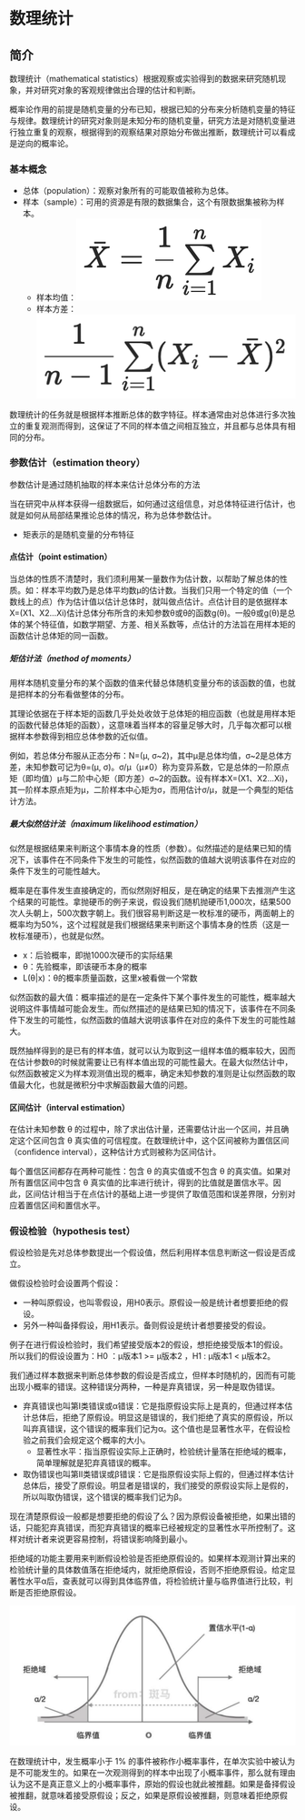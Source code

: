 # 数理统计

## 简介

数理统计（mathematical statistics）根据观察或实验得到的数据来研究随机现象，并对研究对象的客观规律做出合理的估计和判断。

概率论作用的前提是随机变量的分布已知，根据已知的分布来分析随机变量的特征与规律。数理统计的研究对象则是未知分布的随机变量，研究方法是对随机变量进行独立重复的观察，根据得到的观察结果对原始分布做出推断，数理统计可以看成是逆向的概率论。

### 基本概念

- 总体（population）：观察对象所有的可能取值被称为总体。
- 样本（sample）：可用的资源是有限的数据集合，这个有限数据集被称为样本。
  - 样本均值：![image-20200209094026693](figures/image-20200209094026693.png)
  - 样本方差：![image-20200209094042730](figures/image-20200209094042730.png)

数理统计的任务就是根据样本推断总体的数字特征。样本通常由对总体进行多次独立的重复观测而得到，这保证了不同的样本值之间相互独立，并且都与总体具有相同的分布。

### 参数估计（estimation theory）

参数估计是通过随机抽取的样本来估计总体分布的方法

当在研究中从样本获得一组数据后，如何通过这组信息，对总体特征进行估计，也就是如何从局部结果推论总体的情况，称为总体参数估计。

- 矩表示的是随机变量的分布特征

#### 点估计（point estimation）

当总体的性质不清楚时，我们须利用某一量数作为估计数，以帮助了解总体的性质。如：样本平均数乃是总体平均数μ的估计数。当我们只用一个特定的值（一个数线上的点）作为估计值以估计总体时，就叫做点估计。点估计目的是依据样本X=(X1、X2…Xi)估计总体分布所含的未知参数θ或θ的函数g(θ)。一般θ或g(θ)是总体的某个特征值，如数学期望、方差、相关系数等，点估计的方法旨在用样本矩的函数估计总体矩的同一函数。

##### 矩估计法（method of moments）

用样本随机变量分布的某个函数的值来代替总体随机变量分布的该函数的值，也就是把样本的分布看做整体的分布。

其理论依据在于样本矩的函数几乎处处收敛于总体矩的相应函数（也就是用样本矩的函数代替总体矩的函数），这意味着当样本的容量足够大时，几乎每次都可以根据样本参数得到相应总体参数的近似值。

例如，若总体分布服从正态分布：N=(μ, σ~2)，其中μ是总体均值，σ~2是总体方差，未知参数可记为θ=(μ, σ)。σ/μ（μ≠0）称为变异系数，它是总体的一阶原点矩（即均值）μ与二阶中心矩（即方差）σ~2的函数。设有样本X=(X1、X2…Xi)，其一阶样本原点矩为μ，二阶样本中心矩为σ，而用估计σ/μ，就是一个典型的矩估计方法。

##### 最大似然估计法（maximum likelihood estimation）

似然是根据结果来判断这个事情本身的性质（参数）。似然描述的是结果已知的情况下，该事件在不同条件下发生的可能性，似然函数的值越大说明该事件在对应的条件下发生的可能性越大。

概率是在事件发生直接确定的，而似然刚好相反，是在确定的结果下去推测产生这个结果的可能性。拿抛硬币的例子来说，假设我们随机抛硬币1,000次，结果500次人头朝上，500次数字朝上。我们很容易判断这是一枚标准的硬币，两面朝上的概率均为50%，这个过程就是我们根据结果来判断这个事情本身的性质（这是一枚标准硬币），也就是似然。

- x：后验概率，即抛1000次硬币的实际结果
- θ：先验概率，即该硬币本身的概率
- L(θ|x)：θ的概率质量函数，这里x被看做一个常数

似然函数的最大值：概率描述的是在一定条件下某个事件发生的可能性，概率越大说明这件事情越可能会发生。而似然描述的是结果已知的情况下，该事件在不同条件下发生的可能性，似然函数的值越大说明该事件在对应的条件下发生的可能性越大。

既然抽样得到的是已有的样本值，就可以认为取到这一组样本值的概率较大，因而在估计参数θ的时候就需要让已有样本值出现的可能性最大。在最大似然估计中，似然函数被定义为样本观测值出现的概率，确定未知参数的准则是让似然函数的取值最大化，也就是微积分中求解函数最大值的问题。

#### 区间估计（interval estimation）

在估计未知参数 θ 的过程中，除了求出估计量，还需要估计出一个区间，并且确定这个区间包含 θ 真实值的可信程度。在数理统计中，这个区间被称为置信区间（confidence interval），这种估计方式则被称为区间估计。

每个置信区间都存在两种可能性：包含 θ 的真实值或不包含 θ 的真实值。如果对所有置信区间中包含 θ 真实值的比率进行统计，得到的比值就是置信水平。因此，区间估计相当于在点估计的基础上进一步提供了取值范围和误差界限，分别对应着置信区间和置信水平。

### 假设检验（hypothesis test）

假设检验是先对总体参数提出一个假设值，然后利用样本信息判断这一假设是否成立。

做假设检验时会设置两个假设：

- 一种叫原假设，也叫零假设，用H0表示。原假设一般是统计者想要拒绝的假设。
- 另外一种叫备择假设，用H1表示。备则假设是统计者想要接受的假设。

例子在进行假设检验时，我们希望接受版本2的假设，想拒绝接受版本1的假设。所以我们的假设设置为：H0 ：μ版本1 >= μ版本2 ，H1 : μ版本1 < μ版本2。

我们通过样本数据来判断总体参数的假设是否成立，但样本时随机的，因而有可能出现小概率的错误。这种错误分两种，一种是弃真错误，另一种是取伪错误。

- 弃真错误也叫第I类错误或α错误：它是指原假设实际上是真的，但通过样本估计总体后，拒绝了原假设。明显这是错误的，我们拒绝了真实的原假设，所以叫弃真错误，这个错误的概率我们记为α。这个值也是显著性水平，在假设检验之前我们会规定这个概率的大小。
  - 显著性水平：指当原假设实际上正确时，检验统计量落在拒绝域的概率，简单理解就是犯弃真错误的概率。
- 取伪错误也叫第II类错误或β错误：它是指原假设实际上假的，但通过样本估计总体后，接受了原假设。明显者是错误的，我们接受的原假设实际上是假的，所以叫取伪错误，这个错误的概率我们记为β。

现在清楚原假设一般都是想要拒绝的假设了么？因为原假设备被拒绝，如果出错的话，只能犯弃真错误，而犯弃真错误的概率已经被规定的显著性水平所控制了。这样对统计者来说更容易控制，将错误影响降到最小。

拒绝域的功能主要用来判断假设检验是否拒绝原假设的。如果样本观测计算出来的检验统计量的具体数值落在拒绝域内，就拒绝原假设，否则不拒绝原假设。给定显著性水平α后，查表就可以得到具体临界值，将检验统计量与临界值进行比较，判断是否拒绝原假设。

![image-20200209202952589](figures/image-20200209202952589.png)



在数理统计中，发生概率小于 1%  的事件被称作小概率事件，在单次实验中被认为是不可能发生的。如果在一次观测得到的样本中出现了小概率事件，那么就有理由认为这不是真正意义上的小概率事件，原始的假设也就此被推翻。如果是备择假设被推翻，就意味着接受原假设；反之，如果是原假设被推翻，则意味着拒绝原假设。